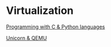 
# Virtualization

[Programming with C & Python languages](https://www.unicorn-engine.org/docs/tutorial.html)

[Unicorn & QEMU](https://www.unicorn-engine.org/docs/beyond_qemu.html)